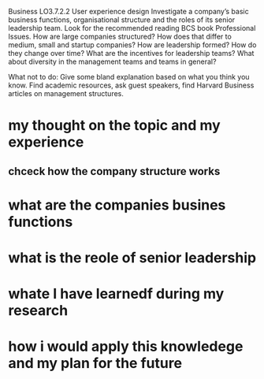 Business
LO3.7.2.2
User experience design
Investigate a company’s basic business functions, organisational structure and the roles of its senior leadership team.
Look for the recommended reading BCS book Professional Issues.  How are large companies structured?  How does that differ to medium, small and startup companies?  How are leadership formed?  How do they change over time?  What are the incentives for leadership teams?  What about diversity in the management teams and teams in general?

What not to do: Give some bland explanation based on what you think you know.  Find academic resources, ask guest speakers, find Harvard Business articles on management structures.


# my thought on the topic and my experience

## chceck how the company structure works

# what are the companies busines functions

# what is the reole of senior leadership

# whate I have learnedf during my research

# how i would apply this knowledege and my plan for the future